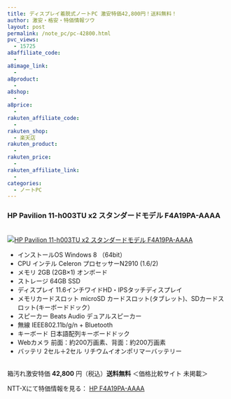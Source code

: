 ```yaml
---
title: ディスプレイ着脱式ノートPC 激安特価42,800円！送料無料！
author: 激安・格安・特価情報ツウ
layout: post
permalink: /note_pc/pc-42800.html
pvc_views:
  - 15725
a8affiliate_code:
  -
a8image_link:
  -
a8product:
  -
a8shop:
  -
a8price:
  -
rakuten_affiliate_code:
  -
rakuten_shop:
  - 楽天店
rakuten_product:
  -
rakuten_price:
  -
rakuten_affiliate_link:
  -
categories:
  - ノートPC
---
```

### HP Pavilion 11-h003TU x2 スタンダードモデル F4A19PA-AAAA

<div class="img-bg2 img_L">
  <a href="//px.a8.net/svt/ejp?a8mat=ZYP6S+8IMA3E+S1Q+BWGDT&#038;a8ejpredirect=//nttxstore.jp/_II_HP14567289" target="_blank"><br /> <img border="0" alt="HP Pavilion 11-h003TU x2 スタンダードモデル F4A19PA-AAAA" src="//i2.wp.com/image.nttxstore.jp/l2_images/H/HP/HP14567289.jpg?w=120" data-recalc-dims="1" /></a>
</div>

<!--more-->

  * インストールOS Windows 8 （64bit）
  * CPU インテル Celeron プロセッサーN2910 (1.6/2)
  * メモリ 2GB (2GB×1) オンボード
  * ストレージ 64GB SSD
  * ディスプレイ 11.6インチワイドHD・IPSタッチディスプレイ
  * メモリカードスロット microSD カードスロット(タブレット)、SDカードスロット(キーボードドック）
  * スピーカー Beats Audio デュアルスピーカー
  * 無線 IEEE802.11b/g/n + Bluetooth
  * キーボード 日本語配列キーボードドック
  * Webカメラ 前面：約200万画素、背面：約200万画素
  * バッテリ 2セル＋2セル リチウムイオンポリマーバッテリー

<br clear="all" />箱汚れ激安特価 <span class="tokka-price"><strong>42,800</strong></span> 円（税込）**送料無料**
＜価格比較サイト 未掲載＞

NTT-Xにて特価情報を見る： <span class="fs150p"><a href="//px.a8.net/svt/ejp?a8mat=ZYP6S+8IMA3E+S1Q+BWGDT&#038;a8ejpredirect=//nttxstore.jp/_II_HP14567289" target="_blank">HP F4A19PA-AAAA</a></span>